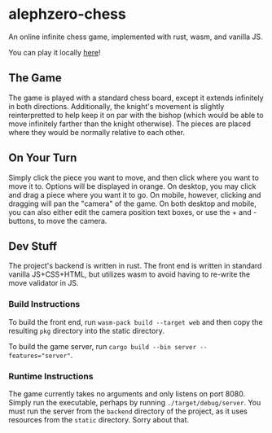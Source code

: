 # alephzero-chess  
An online infinite chess game, implemented with rust, wasm, and vanilla JS.

You can play it locally [here](https://alephzerochess.com/)!

## The Game  
The game is played with a standard chess board, except it extends infinitely in both directions.
Additionally, the knight's movement is slightly reinterpretted to help keep it on par with the bishop
(which would be able to move infinitely farther than the knight otherwise). The pieces are placed
where they would be normally relative to each other.

## On Your Turn  
Simply click the piece you want to move, and then click where you want to move it to. Options will
be displayed in orange. On desktop, you may click and drag a piece where you want it to go. On mobile,
however, clicking and dragging will pan the "camera" of the game. On both desktop and mobile,
you can also either edit the camera position text boxes, or use the + and - buttons, to move the camera.

## Dev Stuff  
The project's backend is written in rust. The front end is written in standard
vanilla JS+CSS+HTML, but utilizes wasm to avoid having to re-write the move validator
in JS. 

### Build Instructions  
To build the front end, run `wasm-pack build --target web` and then copy the resulting `pkg` directory into the static directory.

To build the game server, run `cargo build --bin server --features="server"`.

### Runtime Instructions  
The game currently takes no arguments and only listens on port 8080. Simply run the executable, perhaps by running `./target/debug/server`.
You must run the server from the `backend` directory of the project, as it uses resources from the `static` directory. Sorry about that.


